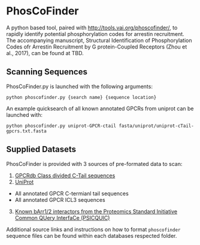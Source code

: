 # PhosCoFinder
A python based tool, paired with http://tools.vai.org/phoscofinder/, to rapidly identify potential phosphorylation codes for arrestin recruitment. The accompanying manuscript, Structural Identification of Phosphorylation Codes ofr Arrestin Recruitment by G protein-Coupled Receptors (Zhou et al., 2017), can be found at TBD.

## Scanning Sequences
PhosCoFinder.py is launched with the following arguments:
```
python phoscofinder.py {search name} {sequence location}
```
An example quicksearch of all known annotated GPCRs from uniprot can be launched with:
```
python phoscofinder.py uniprot-GPCR-ctail fasta/uniprot/uniprot-cTail-gpcrs.txt.fasta
```

## Supplied Datasets
PhosCoFinder is provided with 3 sources of pre-formated data to scan: 
1. [GPCRdb Class divided C-Tail sequences](/fasta/gpcrdb)
2. [UniProt](/fasta/uniprot)
  * All annotated GPCR C-termianl tail sequences
  * All annotated GPCR ICL3 sequences
3. [Known bArr1/2 interactors from the Proteomics Standard Initiative Common QUery InterfaCe (PSICQUIC)](/fasta/psicquic) 

Additional source links and instructions on how to format `phoscofinder` sequence files can be found within each databases respected folder.
